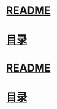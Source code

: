 
# [README](../README.md "回到 README")
# [目录](本书的组织结构.md "回到 目录")













# [README](../README.md "回到 README")
# [目录](本书的组织结构.md "回到 目录")